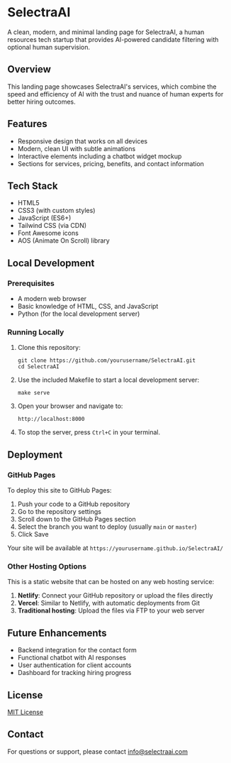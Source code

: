 # SelectraAI

A clean, modern, and minimal landing page for SelectraAI, a human resources tech startup that provides AI-powered candidate filtering with optional human supervision.

## Overview

This landing page showcases SelectraAI's services, which combine the speed and efficiency of AI with the trust and nuance of human experts for better hiring outcomes.

## Features

- Responsive design that works on all devices
- Modern, clean UI with subtle animations
- Interactive elements including a chatbot widget mockup
- Sections for services, pricing, benefits, and contact information

## Tech Stack

- HTML5
- CSS3 (with custom styles)
- JavaScript (ES6+)
- Tailwind CSS (via CDN)
- Font Awesome icons
- AOS (Animate On Scroll) library

## Local Development

### Prerequisites

- A modern web browser
- Basic knowledge of HTML, CSS, and JavaScript
- Python (for the local development server)

### Running Locally

1. Clone this repository:
   ```
   git clone https://github.com/yourusername/SelectraAI.git
   cd SelectraAI
   ```

2. Use the included Makefile to start a local development server:
   ```
   make serve
   ```

3. Open your browser and navigate to:
   ```
   http://localhost:8000
   ```

4. To stop the server, press `Ctrl+C` in your terminal.

## Deployment

### GitHub Pages

To deploy this site to GitHub Pages:

1. Push your code to a GitHub repository
2. Go to the repository settings
3. Scroll down to the GitHub Pages section
4. Select the branch you want to deploy (usually `main` or `master`)
5. Click Save

Your site will be available at `https://yourusername.github.io/SelectraAI/`

### Other Hosting Options

This is a static website that can be hosted on any web hosting service:

1. **Netlify**: Connect your GitHub repository or upload the files directly
2. **Vercel**: Similar to Netlify, with automatic deployments from Git
3. **Traditional hosting**: Upload the files via FTP to your web server

## Future Enhancements

- Backend integration for the contact form
- Functional chatbot with AI responses
- User authentication for client accounts
- Dashboard for tracking hiring progress

## License

[MIT License](LICENSE)

## Contact

For questions or support, please contact info@selectraai.com
